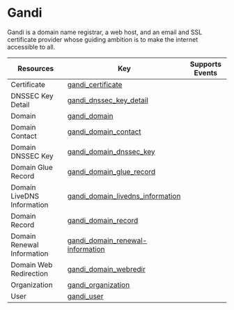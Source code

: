 Gandi
=====
Gandi is a domain name registrar, a web host, and an email and SSL certificate provider whose guiding ambition is to make the internet accessible to all.

| **Resources**              | **Key**                                                                       | **Supports Events** |
| -------------------------- | ----------------------------------------------------------------------------- | ------------------- |
| Certificate                | [gandi\_certificate](gandi\_certificate.md)                                   |                     |
| DNSSEC Key Detail          | [gandi\_dnssec\_key\_detail](gandi\_dnssec\_key\_detail.md)                   |                     |
| Domain                     | [gandi\_domain](gandi\_domain.md)                                             |                     |
| Domain Contact             | [gandi\_domain\_contact](gandi\_domain\_contact.md)                           |                     |
| Domain DNSSEC Key          | [gandi\_domain\_dnssec\_key](gandi\_domain\_dnssec\_key.md)                   |                     |
| Domain Glue Record         | [gandi\_domain\_glue\_record](gandi\_domain\_glue\_record.md)                 |                     |
| Domain LiveDNS Information | [gandi\_domain\_livedns\_information](gandi\_domain\_livedns\_information.md) |                     |
| Domain Record              | [gandi\_domain\_record](gandi\_domain\_record.md)                             |                     |
| Domain Renewal Information | [gandi\_domain\_renewal-information](gandi\_domain\_renewal-information.md)   |                     |
| Domain Web Redirection     | [gandi\_domain\_webredir](gandi\_domain\_webredir.md)                         |                     |
| Organization               | [gandi\_organization](gandi\_organization.md)                                 |                     |
| User                       | [gandi\_user](gandi\_user.md)                                                 |                     |
